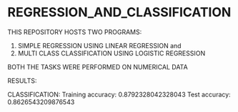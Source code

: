 # REGRESSION_AND_CLASSIFICATION

THIS REPOSITORY HOSTS TWO PROGRAMS:
1. SIMPLE REGRESSION USING LINEAR REGRESSION and
2. MULTI CLASS CLASSIFICATION USING LOGISTIC REGRESSION

BOTH THE TASKS WERE PERFORMED ON NUMERICAL DATA

RESULTS:

CLASSIFICATION:
Training accuracy: 0.8792328042328043
Test accuracy: 0.8626543209876543


